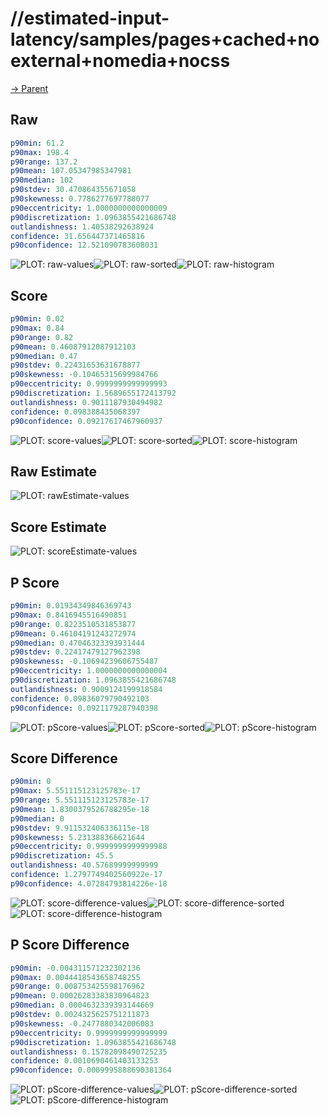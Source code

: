 
# //estimated-input-latency/samples/pages+cached+noexternal+nomedia+nocss

[→ Parent](../..)


## Raw


```yaml
p90min: 61.2
p90max: 198.4
p90range: 137.2
p90mean: 107.05347985347981
p90median: 102
p90stdev: 30.470864355671058
p90skewness: 0.7786277697788077
p90eccentricity: 1.0000000000000009
p90discretization: 1.0963855421686748
outlandishness: 1.40538292638924
confidence: 31.656447371465816
p90confidence: 12.521090783608031

```

![PLOT: raw-values](./raw/values.svg)![PLOT: raw-sorted](./raw/sorted.svg)![PLOT: raw-histogram](./raw/histogram.svg)
## Score


```yaml
p90min: 0.02
p90max: 0.84
p90range: 0.82
p90mean: 0.46087912087912103
p90median: 0.47
p90stdev: 0.22431653631678877
p90skewness: -0.10465315699984766
p90eccentricity: 0.9999999999999993
p90discretization: 1.5689655172413792
outlandishness: 0.9011187930494982
confidence: 0.098388435068397
p90confidence: 0.09217617467960937

```

![PLOT: score-values](./score/values.svg)![PLOT: score-sorted](./score/sorted.svg)![PLOT: score-histogram](./score/histogram.svg)
## Raw Estimate

![PLOT: rawEstimate-values](./rawEstimate/values.svg)
## Score Estimate

![PLOT: scoreEstimate-values](./scoreEstimate/values.svg)
## P Score


```yaml
p90min: 0.01934349846369743
p90max: 0.8416945516490851
p90range: 0.8223510531853877
p90mean: 0.46104191243272974
p90median: 0.47046323393931444
p90stdev: 0.22417479127962398
p90skewness: -0.10694239606755487
p90eccentricity: 1.0000000000000004
p90discretization: 1.0963855421686748
outlandishness: 0.9009124199918584
confidence: 0.09836079790492103
p90confidence: 0.0921179287940398

```

![PLOT: pScore-values](./pScore/values.svg)![PLOT: pScore-sorted](./pScore/sorted.svg)![PLOT: pScore-histogram](./pScore/histogram.svg)
## Score Difference


```yaml
p90min: 0
p90max: 5.551115123125783e-17
p90range: 5.551115123125783e-17
p90mean: 1.8300379526788295e-18
p90median: 0
p90stdev: 9.911532406336115e-18
p90skewness: 5.231388366621644
p90eccentricity: 0.9999999999999988
p90discretization: 45.5
outlandishness: 40.57689999999999
confidence: 1.2797749402560922e-17
p90confidence: 4.07284793814226e-18

```

![PLOT: score-difference-values](./score-difference/values.svg)![PLOT: score-difference-sorted](./score-difference/sorted.svg)![PLOT: score-difference-histogram](./score-difference/histogram.svg)
## P Score Difference


```yaml
p90min: -0.004311571232302136
p90max: 0.0044418543658748255
p90range: 0.008753425598176962
p90mean: 0.00026283383830964823
p90median: 0.0004632339393144669
p90stdev: 0.0024325625751211873
p90skewness: -0.2477880342006083
p90eccentricity: 0.9999999999999999
p90discretization: 1.0963855421686748
outlandishness: 0.15782098490725235
confidence: 0.0010690461403133253
p90confidence: 0.0009995888690381364

```

![PLOT: pScore-difference-values](./pScore-difference/values.svg)![PLOT: pScore-difference-sorted](./pScore-difference/sorted.svg)![PLOT: pScore-difference-histogram](./pScore-difference/histogram.svg)